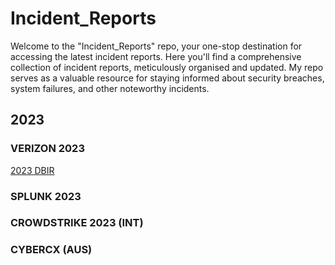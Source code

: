 # Incident_Reports
Welcome to the "Incident_Reports" repo, your one-stop destination for accessing the latest incident reports. Here you'll find a comprehensive collection of incident reports, meticulously organised and updated. My repo serves as a valuable resource for staying informed about security breaches, system failures, and other noteworthy incidents.

## 2023

### VERIZON 2023

[2023 DBIR](https://github.com/Glowacki-Shannon/Incident_Reports/blob/main/2023-data-breach-investigations-report-dbir.pdf)

### SPLUNK 2023

### CROWDSTRIKE 2023 (INT)

### CYBERCX (AUS)
